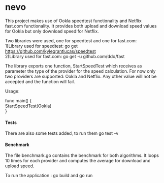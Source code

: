 # nevo

This project makes use of Ookla speedtest functionality and Netflix fast.com functionality. It provides both upload and download speed values for Ookla but only download speed for Netflix.

Two libraries were used, one for speedtest and one for fast.com:<br>
1)Library used for speedtest: go get https://github.com/kylegrantlucas/speedtest<br>
2)Library used for fast.com: go get  -u github.com/ddo/fast

The library exports one function, StartSpeedTest which receives as parameter the type of the provider for the speed calculation. For now only two providers are supported: Ookla and Netflix. Any other value will not be accepted and the function will fail.

Usage:

func main() { <br>
  StartSpeedTest(Ookla) <br>
} <br>

<H4> Tests </H4>
There are also some tests added, to run them go test -v <br>

<H4> Benchmark </H4>
The file benchmark.go contains the benchmark for both algorithms. It loops 10 times for each provider and computes the average for download and upload speed.

To run the application : go build and go run <br>
